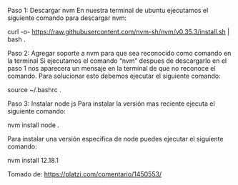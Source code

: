Paso 1: Descargar nvm
En nuestra terminal de ubuntu ejecutamos el siguiente comando para descargar nvm:

curl -o- https://raw.githubusercontent.com/nvm-sh/nvm/v0.35.3/install.sh | bash
.

Paso 2: Agregar soporte a nvm para que sea reconocido como comando en la terminal
Si ejecutamos el comando “nvm” despues de descargarlo en el paso 1 nos aparecera un mensaje en la terminal de que no reconoce el comando. Para solucionar esto debemos ejecutar el siguiente comando:

source ~/.bashrc
.

Paso 3: Instalar node js
Para instalar la versión mas reciente ejecuta el siguiente comando:

nvm install node
.

Para instalar una versión especifica de node puedes ejecutar el siguiente comando:

nvm install 12.18.1



Tomado de: 
https://platzi.com/comentario/1450553/
